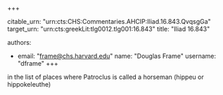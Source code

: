 +++


citable_urn: "urn:cts:CHS:Commentaries.AHCIP:Iliad.16.843.QvqsgGa"
target_urn: "urn:cts:greekLit:tlg0012.tlg001:16.843"
title: "Iliad 16.843"

authors:
- email: "frame@chs.harvard.edu"
  name: "Douglas Frame"
  username: "dframe"
+++

<p>in the list of places where Patroclus is called a horseman (hippeu or hippokeleuthe)</p>